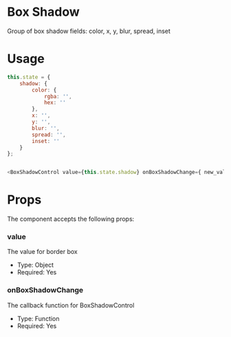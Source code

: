 # Box Shadow
Group of box shadow fields: color, x, y, blur, spread, inset

# Usage
```js
this.state = {
	shadow: {
		color: {
			rgba: '',
			hex: ''
		},
		x: '',
		y: '',
		blur: '',
		spread: '',
		inset: ''
	}
};


<BoxShadowControl value={this.state.shadow} onBoxShadowChange={ new_value => this.onChangeHandler( { key: "shadow", value : new_value} ) }/>
```

# Props
The component accepts the following props:

### value
The value for border box
* Type: Object
* Required: Yes

### onBoxShadowChange
The callback function for BoxShadowControl
* Type: Function
* Required: Yes
